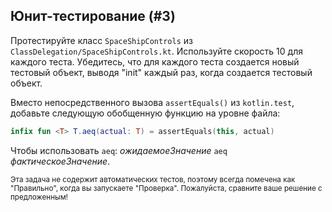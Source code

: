 ## Юнит-тестирование (#3)

Протестируйте класс `SpaceShipControls` из `ClassDelegation/SpaceShipControls.kt`. Используйте скорость 10 для каждого теста. Убедитесь, что для каждого теста создается новый тестовый объект, выводя "init" каждый раз, когда создается тестовый объект.

Вместо непосредственного вызова `assertEquals()` из `kotlin.test`, добавьте следующую обобщенную функцию на уровне файла:

```kotlin
infix fun <T> T.aeq(actual: T) = assertEquals(this, actual)
```

Чтобы использовать `aeq`: *ожидаемоеЗначение* `aeq` *фактическоеЗначение*.

<sub> Эта задача не содержит автоматических тестов, поэтому всегда помечена как "Правильно", когда вы запускаете "Проверка". Пожалуйста, сравните ваше решение с предложенным! </sub>